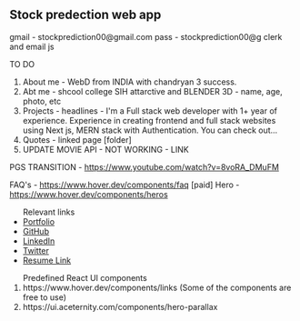 <h2>Stock predection web app</h2>
gmail - stockprediction00@gmail.com
pass - stockprediction00@g
clerk and email js

TO DO

1. About me - WebD from INDIA with chandryan 3 success.
2. Abt me - shcool college SIH attarctive and BLENDER 3D - name, age, photo, etc
3. Projects - headlines - I'm a Full stack web developer with 1+ year of experience. Experience in creating frontend and full stack websites using Next js, MERN stack with Authentication. You can check out...
4. Quotes - linked page [folder]
5. UPDATE MOVIE API - NOT WORKING - LINK

PGS TRANSITION - https://www.youtube.com/watch?v=8voRA_DMuFM

FAQ's - https://www.hover.dev/components/faq [paid]
Hero - https://www.hover.dev/components/heros

<ul>
  Relevant links
    <li><a href="https://ak-nextjs-portfolio.vercel.app">Portfolio</a></li>
    <li><a href="https://github.com/Githubak2002">GitHub</a></li>
    <li><a href="https://www.linkedin.com/in/anuraglohar">LinkedIn</a></li>
    <li><a href="https://twitter.com/Anurag_2023_">Twitter</a></li>
    <li><a href="https://drive.google.com/file/d/1OrZKuEtW979tChBNnp_fWkRdJdkIGma7/view">Resume Link</a></li>
</ul>


<ol>Predefined React UI components
<li>
  https://www.hover.dev/components/links (Some of the components are free to use)  
</li>
<li>
  https://ui.aceternity.com/components/hero-parallax
</li>

</ol>


